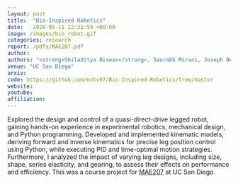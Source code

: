```yaml
---
layout: post
title:  "Bio-Inspired Robotics"
date:   2020-05-11 22:21:59 +00:00
image: /images/bio_robot.gif
categories: research
report: /pdfs/MAE207.pdf
author: 
authors: "<strong>Shiladitya Biswas</strong>, Saurabh Mirani, Joseph Bell, James Salem"
venue: "UC San Diego"
arxiv: 
code: https://github.com/notu97/Bio-Inspired-Robotics/tree/master
website: 
youtube: 
affiliation: 
---
```

Explored the design and control of a quasi-direct-drive legged robot, gaining hands-on experience in experimental robotics, mechanical design, and Python programming. Developed and implemented kinematic models, deriving forward and inverse kinematics for precise leg position control using Python, while executing PID and time-optimal motion strategies. Furthermore, I analyzed the impact of varying leg designs, including size, shape, series elasticity, and gearing, to assess their effects on performance and efficiency. This was a course project for [MAE207](https://gravishlab.ucsd.edu/teaching/) at UC San Diego.